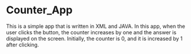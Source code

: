 # Counter_App
This is a simple app that is written in XML and JAVA.
<be>
In this app, when the user clicks the button, the counter increases by one and the answer is displayed on the screen.
<be>
Initially, the counter is 0, and it is increased by 1 after clicking.
<be>

